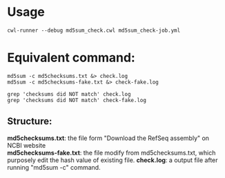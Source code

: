 # Usage
```
cwl-runner --debug md5sum_check.cwl md5sum_check-job.yml
```


# Equivalent command: 
```
md5sum -c md5checksums.txt &> check.log
md5sum -c md5checksums-fake.txt &> check-fake.log
```

```
grep 'checksums did NOT match' check.log
grep 'checksums did NOT match' check-fake.log
```

## Structure:
**md5checksums.txt**: the file form "Download the RefSeq assembly" on NCBI website  
**md5checksums-fake.txt**: the file modify from md5checksums.txt, which purposely edit the hash value of existing file.
**check.log**: a output file after running "md5sum -c" command.

